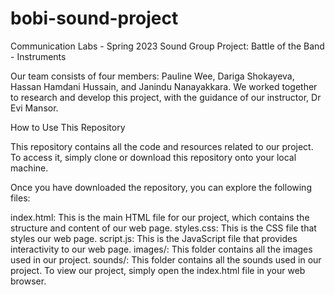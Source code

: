 # bobi-sound-project
Communication Labs - Spring 2023 Sound Group Project: Battle of the Band - Instruments

Our team consists of four members: Pauline Wee, Dariga Shokayeva, Hassan Hamdani Hussain, and Janindu Nanayakkara. We worked together to research and develop this project, with the guidance of our instructor, Dr Evi Mansor.

How to Use This Repository

This repository contains all the code and resources related to our project. To access it, simply clone or download this repository onto your local machine.

Once you have downloaded the repository, you can explore the following files:

index.html: This is the main HTML file for our project, which contains the structure and content of our web page.
styles.css: This is the CSS file that styles our web page.
script.js: This is the JavaScript file that provides interactivity to our web page.
images/: This folder contains all the images used in our project.
sounds/: This folder contains all the sounds used in our project. 
To view our project, simply open the index.html file in your web browser.